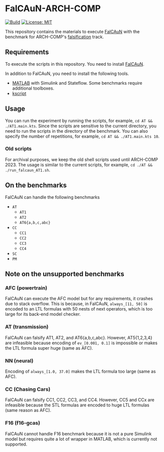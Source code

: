 FalCAuN-ARCH-COMP
=================

[![Build](https://github.com/MasWag/FalCAuN-ARCH-COMP/workflows/shellcheck/badge.svg)](https://github.com/MasWag/FalCAuN-ARCH-COMP/actions/workflows/shellcheck.yml)
[![License: MIT](https://img.shields.io/badge/License-MIT-blue.svg)](./LICENSE)


This repository contains the materials to execute [FalCAuN](https://github.com/MasWag/FalCAuN) with the benchmark for ARCH-COMP's [falsification](https://easychair.org/publications/paper/ps5t) track.

Requirements
------------

To execute the scripts in this repository. You need to install [FalCAuN](https://github.com/MasWag/FalCAuN).

In addition to FalCAuN, you need to install the following tools.

- [MATLAB](https://www.mathworks.com/products/matlab.html) with Simulink and Stateflow. Some benchmarks require additional toolboxes.
- [kscript](https://github.com/kscripting/kscript)

Usage
-----

You can run the experiment by running the scripts, for example, `cd AT && ./AT1.main.kts`. Since the scripts are sensitive to the current directory, you need to run the scripts in the directory of the benchmark. You can also specify the number of repetitions, for example, `cd AT && ./AT1.main.kts 10`.

### Old scripts

For archival purposes, we keep the old shell scripts used until ARCH-COMP 2023. The usage is similar to the current scripts, for example, `cd ./AT && ./run_falcaun_AT1.sh`.

On the benchmarks
-----------------

FalCAuN can handle the following benchmarks

- `AT`
    - `AT1`
    - `AT2`
    - `AT6{a,b,c,abc}`
- `CC`
    - `CC1`
    - `CC2`
    - `CC3`
    - `CC4`
- `SC`
- `PM`


Note on the unsupported benchmarks
----------------------------------

### AFC (powertrain)

FalCAuN can execute the AFC model but for any requirements, it crashes due to stack overflow. This is because, in FalCAuN, `always_[11, 50]` is encoded to an LTL formulas with 50 nests of next operators, which is too large for its back-end model checker.

### AT (transmission)

FalCAuN can falsify AT1, AT2, and AT6{a,b,c,abc}. However, AT5{1,2,3,4} are infeasible because encoding of `ev_[0.001, 0.1]` is impossible or makes the LTL formula super huge (same as AFC).

### NN (neural)

Encoding of `always_[1.0, 37.0]` makes the LTL formula too large (same as AFC). 

<!-- ### WT -->

<!-- - WT1, WT2, WT3, WT4 -->

### CC (Chasing Cars)

FalCAuN can falsify CC1, CC2, CC3, and CC4.
However, CC5 and CCx are infeasible because the STL formulas are encoded to huge LTL formulas (same reason as AFC).

### F16 (f16-gcas)

FalCAuN cannot handle F16 benchmark because it is not a pure Simulink model but requires quite a lot of wrapper in MATLAB, which is currently not supported.

<!-- ### sabo -->

<!-- FalCAuN cannot handle sabo benchmark because it is not a Simulink model but a model implemented in python. It is a future work to support such models. -->

